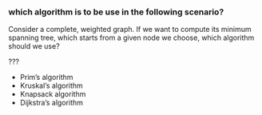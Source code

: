 ### which algorithm is to be use in the following scenario?
Consider a complete, weighted graph. If we want to compute its minimum spanning tree,
which starts from a given node we choose, which algorithm should we use?


???

* Prim’s algorithm
* Kruskal’s algorithm
* Knapsack algorithm
* Dijkstra’s algorithm
